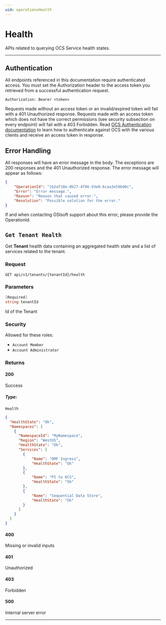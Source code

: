 ```yaml
---
uid: operationsHealth
---
```


# Health

APIs related to querying OCS Service health states.


***

## Authentication

All endpoints referenced in this documentation require authenticated access. You must set the Authorization header to the access token you retrieved from a successful authentication request.

`Authorization: Bearer <token>`

Requests made without an access token or an invalid/expired token will fail with a 401 Unauthorized response.
Requests made with an access token which does not have the correct permissions (see security subsection on every endpoint) will fail with a 403 Forbidden.
Read [OCS Authentication documentation](https://github.com/osisoft/OSI-Samples-OCS/tree/master/basic_samples/Authentication) to learn how to authenticate against OCS with the various clients and receive an access token in response.

## Error Handling

All responses will have an error message in the body. The exceptions are 200 responses and the 401 Unauthorized response. The error message will appear as follows:

```json
{
    "OperationId": "1b2af18e-8b27-4f86-93e0-6caa3e59b90c", 
    "Error": "Error message.", 
    "Reason": "Reason that caused error.", 
    "Resolution": "Possible solution for the error." 
}
```

If and when contacting OSIsoft support about this error, please provide the OperationId.

## `Get Tenant Health`

Get **Tenant** health data containing an aggregated health state and a list of services related to the tenant.

### Request

`GET api/v1/tenants/{tenantId}/health`

### Parameters

```csharp
[Required]
string tenantId
```

Id of the Tenant

### Security

Allowed for these roles:

- `Account Member`
- `Account Administrator`

### Returns

#### 200

Success

##### Type:

 `Health`

```json
{
  "HealthState": "Ok",
  "Namespaces": [
    {
      "NamespaceId": "MyNamespace",
      "Region": "WestUS",
      "HealthState": "Ok",
      "Services": [
        {
            "Name": "OMF Ingress",
            "HealthState": "Ok"
        },
        {
            "Name": "PI to OCS",
            "HealthState": "Ok"
        },
        {
            "Name": "Sequential Data Store",
            "HealthState": "Ok"
        }
      ]
    }
  ]
}
```

#### 400

Missing or invalid inputs

#### 401

Unauthorized

#### 403

Forbidden

#### 500

Internal server error
***

